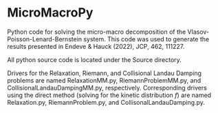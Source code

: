 # MicroMacroPy
Python code for solving the micro-macro decomposition of the Vlasov-Poisson-Lenard-Bernstein system.
This code was used to generate the results presented in Endeve &amp; Hauck (2022), JCP, 462, 111227.

All python source code is located under the Source directory.

Drivers for the Relaxation, Riemann, and Collisional Landau Damping problems are named RelaxationMM.py, RiemannProblemMM.py, and CollisionalLandauDampingMM.py, respectively.
Corresponding drivers using the direct method (solving for the kinetic distribution $f$) are named Relaxation.py, RiemannProblem.py, and CollisonalLandauDamping.py.  
